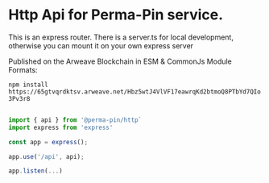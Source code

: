 
# Http Api for Perma-Pin service. 

This is an express router. There is a server.ts for local development, otherwise
you can mount it on your own express server

Published on the Arweave Blockchain in ESM & CommonJs Module Formats: 

`npm install https://65gtvqrdktsv.arweave.net/Hbz5wtJ4VlVF17eawrqKd2btmoQ8PTbYd7QIo3Pv3r8` 

```javascript

import { api } from '@perma-pin/http` 
import express from 'express'

const app = express(); 

app.use('/api', api);

app.listen(...)

```
